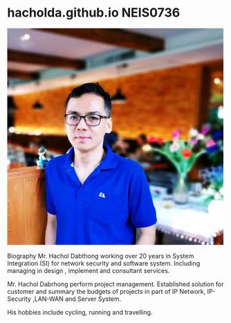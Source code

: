 # hacholda.github.io  NEIS0736
<img src="hachol.jpg" style="width:500px;"/>

Biography
Mr. Hachol Dabthong working over 20 years in System Integration (SI) for network security 
and software system. Including managing in design , implement and consultant services.

Mr. Hachol Dabrhong perform project management. Established solution for customer and summary
the budgets of projects in part of IP Network, IP-Security ,LAN-WAN and Server System.

His hobbies include cycling, running and travelling. 
